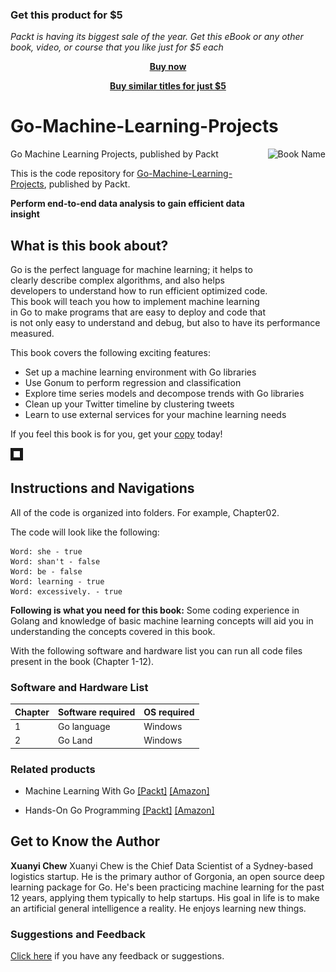 
### Get this product for $5

<i>Packt is having its biggest sale of the year. Get this eBook or any other book, video, or course that you like just for $5 each</i>


<b><p align='center'>[Buy now](https://packt.link/9781788993401)</p></b>


<b><p align='center'>[Buy similar titles for just $5](https://subscription.packtpub.com/search)</p></b>


# Go-Machine-Learning-Projects
Go Machine Learning Projects, published by Packt
<a href="https://www.packtpub.com/big-data-and-business-intelligence/go-machine-learning-projects?utm_source=github&utm_medium=repository&utm_campaign=9781788993401"><img src="https://dz13w8afd47il.cloudfront.net/sites/default/files/imagecache/ppv4_main_book_cover/B10285.png" alt="Book Name" height="256px" align="right"></a>

This is the code repository for [Go-Machine-Learning-Projects](https://www.packtpub.com/big-data-and-business-intelligence/go-machine-learning-projects?utm_source=github&utm_medium=repository&utm_campaign=9781788993401), published by Packt.

**Perform end-to-end data analysis to gain efficient data insight**

## What is this book about?
Go is the perfect language for machine learning; it helps to clearly describe complex algorithms, and also helps developers to understand how to run efficient optimized code. This book will teach you how to implement machine learning in Go to make programs that are easy to deploy and code that is not only easy to understand and debug, but also to have its performance measured. 

This book covers the following exciting features: 
* Set up a machine learning environment with Go libraries
* Use Gonum to perform regression and classification
* Explore time series models and decompose trends with Go libraries
* Clean up your Twitter timeline by clustering tweets
* Learn to use external services for your machine learning needs

If you feel this book is for you, get your [copy](https://www.amazon.com/dp/1788993403) today!

<a href="https://www.packtpub.com/?utm_source=github&utm_medium=banner&utm_campaign=GitHubBanner"><img src="https://raw.githubusercontent.com/PacktPublishing/GitHub/master/GitHub.png" 
alt="https://www.packtpub.com/" border="5" /></a>


## Instructions and Navigations
All of the code is organized into folders. For example, Chapter02.

The code will look like the following:
```
Word: she - true
Word: shan't - false
Word: be - false
Word: learning - true
Word: excessively. - true
```

**Following is what you need for this book:**
Some coding experience in Golang and knowledge of basic machine learning concepts will aid you in understanding the concepts covered in this book.

With the following software and hardware list you can run all code files present in the book (Chapter 1-12).

### Software and Hardware List

| Chapter  | Software required                   | OS required                        |
| -------- | ------------------------------------| -----------------------------------|
| 1        | Go language                         | Windows |
| 2        | Go Land                             | Windows |



### Related products <Other books you may enjoy>
* Machine Learning With Go [[Packt]](https://www.packtpub.com/networking-and-servers/linux-powerful-server-administration?utm_source=github&utm_medium=repository&utm_campaign=9781788293778) [[Amazon]](https://www.amazon.com/dp/1785882104)

* Hands-On Go Programming [[Packt]](https://www.packtpub.com/networking-and-servers/linux-device-drivers-development?utm_source=github&utm_medium=repository&utm_campaign=9781785280009) [[Amazon]](https://www.amazon.com/dp/1789531756)

## Get to Know the Author
**Xuanyi Chew**
Xuanyi Chew is the Chief Data Scientist of a Sydney-based logistics startup. He is the primary author of Gorgonia, an open source deep learning package for Go. He's been practicing machine learning for the past 12 years, applying them typically to help startups. His goal in life is to make an artificial general intelligence a reality. He enjoys learning new things.



### Suggestions and Feedback
[Click here](https://docs.google.com/forms/d/e/1FAIpQLSdy7dATC6QmEL81FIUuymZ0Wy9vH1jHkvpY57OiMeKGqib_Ow/viewform) if you have any feedback or suggestions.
